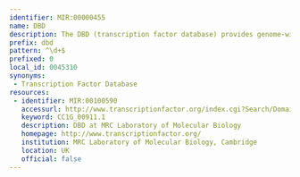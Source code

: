 ```yaml
---
identifier: MIR:00000455
name: DBD
description: The DBD (transcription factor database) provides genome-wide transcription factor predictions for organisms across the tree of life. The prediction method identifies sequence-specific DNA-binding transcription factors through homology using profile hidden Markov models (HMMs) of domains from Pfam and SUPERFAMILY. It does not include basal transcription factors or chromatin-associated proteins.
prefix: dbd
pattern: ^\d+$
prefixed: 0
local_id: 0045310
synonyms:
 - Transcription Factor Database
resources:
 - identifier: MIR:00100590
   accessurl: http://www.transcriptionfactor.org/index.cgi?Search/Domain+domain:${lid}+cat:DBD
   keyword: CC1G_00911.1
   description: DBD at MRC Laboratory of Molecular Biology
   homepage: http://www.transcriptionfactor.org/
   institution: MRC Laboratory of Molecular Biology, Cambridge
   location: UK
   official: false
---
```

